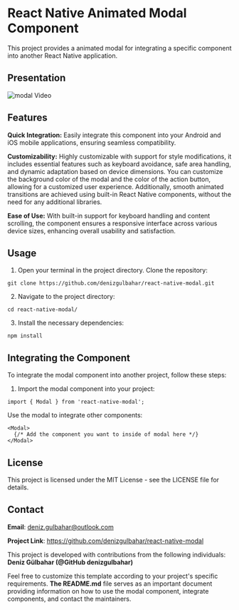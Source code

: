 <h1>React Native Animated Modal Component</h1>  

This project provides a animated modal for integrating a specific component into another React Native application.

<h2>Presentation</h2>

![modal Video](https://github.com/user-attachments/assets/cd585a45-2b19-4489-b91e-98eff7b7bdfb)

<h2>Features</h2>

**Quick Integration:** Easily integrate this component into your Android and iOS mobile applications, ensuring seamless compatibility.

**Customizability:** Highly customizable with support for style modifications, it includes essential features such as keyboard avoidance, safe area handling, and dynamic adaptation based on device dimensions. You can customize the background color of the modal and the color of the action button, allowing for a customized user experience. Additionally, smooth animated transitions are achieved using built-in React Native components, without the need for any additional libraries.

**Ease of Use:** With built-in support for keyboard handling and content scrolling, the component ensures a responsive interface across various device sizes, enhancing overall usability and satisfaction.

<h2>Usage</h2>

1. Open your terminal in the project directory. Clone the repository:
```zh 
git clone https://github.com/denizgulbahar/react-native-modal.git
```
2. Navigate to the project directory:
```zh 
cd react-native-modal/
```
3. Install the necessary dependencies:
```zh 
npm install
```
<h2>Integrating the Component</h2>

To integrate the modal component into another project, follow these steps:

1. Import the modal component into your project:
```zh 
import { Modal } from 'react-native-modal';
```
Use the modal to integrate other components:
```zh 
<Modal>
  {/* Add the component you want to inside of modal here */}
</Modal>
```
<h2>License</h2>
This project is licensed under the MIT License - see the LICENSE file for details.
<h2>Contact</h2>

**Email**: deniz.gulbahar@outlook.com

**Project Link**: https://github.com/denizgulbahar/react-native-modal

This project is developed with contributions from the following individuals: **Deniz Gülbahar (@GitHub denizgulbahar)**

Feel free to customize this template according to your project's specific requirements. **The README.md** file serves as an important document providing information on how to use the modal component, integrate components, and contact the maintainers.
